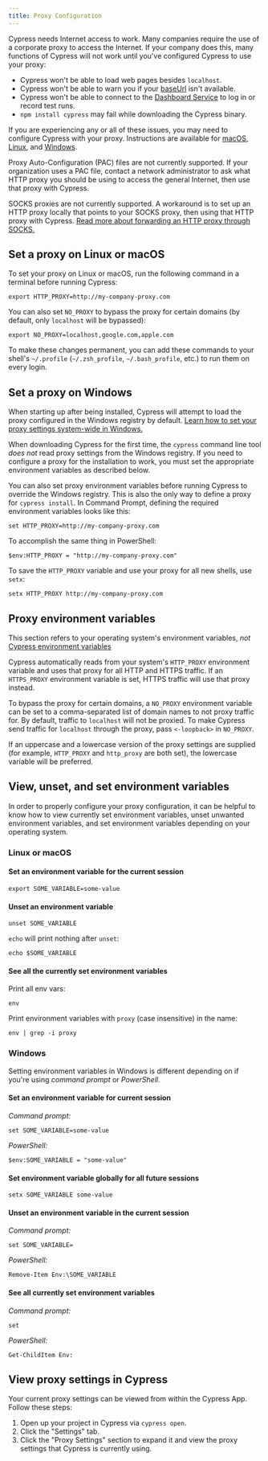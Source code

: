 ```yaml
---
title: Proxy Configuration
---
```


Cypress needs Internet access to work. Many companies require the use of a
corporate proxy to access the Internet. If your company does this, many
functions of Cypress will not work until you've configured Cypress to use your
proxy:

- Cypress won't be able to load web pages besides `localhost`.
- Cypress won't be able to warn you if your
  [baseUrl](/guides/references/configuration#Global) isn't available.
- Cypress won't be able to connect to the
  [Dashboard Service](/guides/dashboard/introduction) to log in or record test
  runs.
- `npm install cypress` may fail while downloading the Cypress binary.

If you are experiencing any or all of these issues, you may need to configure
Cypress with your proxy. Instructions are available for
[macOS](#Set-a-proxy-on-Linux-or-macOS),
[Linux](#Set-a-proxy-on-Linux-or-macOS), and [Windows](#Set-a-proxy-on-Windows).

<Alert type="warning">

Proxy Auto-Configuration (PAC) files are not currently supported. If your
organization uses a PAC file, contact a network administrator to ask what HTTP
proxy you should be using to access the general Internet, then use that proxy
with Cypress.

</Alert>

<Alert type="warning">

SOCKS proxies are not currently supported. A workaround is to set up an HTTP
proxy locally that points to your SOCKS proxy, then using that HTTP proxy with
Cypress.
[Read more about forwarding an HTTP proxy through SOCKS.](https://superuser.com/questions/423563/convert-http-requests-to-socks5)

</Alert>

## Set a proxy on Linux or macOS

To set your proxy on Linux or macOS, run the following command in a terminal
before running Cypress:

```shell
export HTTP_PROXY=http://my-company-proxy.com
```

You can also set `NO_PROXY` to bypass the proxy for certain domains (by default,
only `localhost` will be bypassed):

```shell
export NO_PROXY=localhost,google.com,apple.com
```

To make these changes permanent, you can add these commands to your shell's
`~/.profile` (`~/.zsh_profile`, `~/.bash_profile`, etc.) to run them on every
login.

## Set a proxy on Windows

When starting up after being installed, Cypress will attempt to load the proxy
configured in the Windows registry by default.
[Learn how to set your proxy settings system-wide in Windows.](https://www.howtogeek.com/tips/how-to-set-your-proxy-settings-in-windows-8.1/)

<Alert type="info">

When downloading Cypress for the first time, the `cypress` command line tool
_does not_ read proxy settings from the Windows registry. If you need to
configure a proxy for the installation to work, you must set the appropriate
environment variables as described below.

</Alert>

You can also set proxy environment variables before running Cypress to override
the Windows registry. This is also the only way to define a proxy for
`cypress install`. In Command Prompt, defining the required environment
variables looks like this:

```shell
set HTTP_PROXY=http://my-company-proxy.com
```

To accomplish the same thing in PowerShell:

```shell
$env:HTTP_PROXY = "http://my-company-proxy.com"
```

To save the `HTTP_PROXY` variable and use your proxy for all new shells, use
`setx`:

```shell
setx HTTP_PROXY http://my-company-proxy.com
```

## Proxy environment variables

<Alert type="warning">

This section refers to your operating system's environment variables, _not_
[Cypress environment variables](/guides/guides/environment-variables)

</Alert>

Cypress automatically reads from your system's `HTTP_PROXY` environment variable
and uses that proxy for all HTTP and HTTPS traffic. If an `HTTPS_PROXY`
environment variable is set, HTTPS traffic will use that proxy instead.

To bypass the proxy for certain domains, a `NO_PROXY` environment variable can
be set to a comma-separated list of domain names to not proxy traffic for. By
default, traffic to `localhost` will not be proxied. To make Cypress send
traffic for `localhost` through the proxy, pass `<-loopback>` in `NO_PROXY`.

If an uppercase and a lowercase version of the proxy settings are supplied (for
example, `HTTP_PROXY` and `http_proxy` are both set), the lowercase variable
will be preferred.

## View, unset, and set environment variables

In order to properly configure your proxy configuration, it can be helpful to
know how to view currently set environment variables, unset unwanted environment
variables, and set environment variables depending on your operating system.

### Linux or macOS

#### Set an environment variable for the current session

```shell
export SOME_VARIABLE=some-value
```

#### Unset an environment variable

```shell
unset SOME_VARIABLE
```

`echo` will print nothing after `unset`:

```shell
echo $SOME_VARIABLE
```

#### See all the currently set environment variables

Print all env vars:

```shell
env
```

Print environment variables with `proxy` (case insensitive) in the name:

```shell
env | grep -i proxy
```

### Windows

Setting environment variables in Windows is different depending on if you're
using _command prompt_ or _PowerShell_.

#### Set an environment variable for current session

_Command prompt:_

```shell
set SOME_VARIABLE=some-value
```

_PowerShell:_

```shell
$env:SOME_VARIABLE = "some-value"
```

#### Set environment variable globally for all future sessions

```shell
setx SOME_VARIABLE some-value
```

#### Unset an environment variable in the current session

_Command prompt:_

```shell
set SOME_VARIABLE=
```

_PowerShell:_

```shell
Remove-Item Env:\SOME_VARIABLE
```

#### See all currently set environment variables

_Command prompt:_

```shell
set
```

_PowerShell:_

```shell
Get-ChildItem Env:
```

## View proxy settings in Cypress

Your current proxy settings can be viewed from within the Cypress App. Follow
these steps:

1. Open up your project in Cypress via `cypress open`.
2. Click the "Settings" tab.
3. Click the "Proxy Settings" section to expand it and view the proxy settings
   that Cypress is currently using.

<DocsImage src="/img/guides/test-runner-settings-proxy-configuration.jpg" alt="Proxy configuration in the Desktop app" ></DocsImage>
